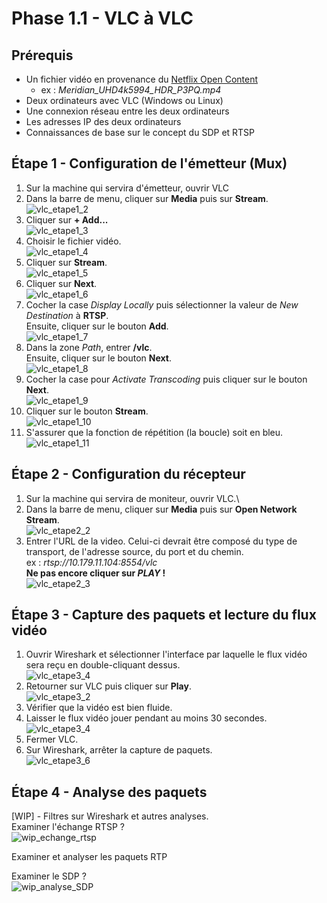 # Phase 1.1 - VLC à VLC

## Prérequis
- Un fichier vidéo en provenance du [Netflix Open Content](https://opencontent.netflix.com/)
    - ex : *Meridian_UHD4k5994_HDR_P3PQ.mp4*
- Deux ordinateurs avec VLC (Windows ou Linux)
- Une connexion réseau entre les deux ordinateurs
- Les adresses IP des deux ordinateurs
- Connaissances de base sur le concept du SDP et RTSP

## Étape 1 - Configuration de l'émetteur (Mux)
1. Sur la machine qui servira d'émetteur, ouvrir VLC
2. Dans la barre de menu, cliquer sur **Media** puis sur **Stream**.\
![vlc_etape1_2](./img/p1.1_vlc_pic2.png)
3. Cliquer sur **+ Add...**\
![vlc_etape1_3](./img/p1.1_vlc_pic3.png)
4. Choisir le fichier vidéo.\
![vlc_etape1_4](./img/p1.1_vlc_pic4.png)
5. Cliquer sur **Stream**.\
![vlc_etape1_5](./img/p1.1_vlc_pic5.png)
6. Cliquer sur **Next**.\
![vlc_etape1_6](./img/p1.1_vlc_pic6.png)
7. Cocher la case *Display Locally* puis sélectionner la valeur de *New Destination* à **RTSP**.\
Ensuite, cliquer sur le bouton **Add**.\
![vlc_etape1_7](./img/p1.1_vlc_pic7.png)
8. Dans la zone *Path*, entrer **/vlc**.\
Ensuite, cliquer sur le bouton **Next**.\
![vlc_etape1_8](./img/p1.1_vlc_pic8.png)
9. Cocher la case pour *Activate Transcoding* puis cliquer sur le bouton **Next**.\
![vlc_etape1_9](./img/p1.1_vlc_pic9.png)
10. Cliquer sur le bouton **Stream**.\
![vlc_etape1_10](./img/p1.1_vlc_pic10.png)
11. S'assurer que la fonction de répétition (la boucle) soit en bleu.\
![vlc_etape1_11](./img/p1.1_vlc_pic11.png)

## Étape 2 - Configuration du récepteur
1. Sur la machine qui servira de moniteur, ouvrir VLC.\
2. Dans la barre de menu, cliquer sur **Media** puis sur **Open Network Stream**.\
![vlc_etape2_2](./img/p1.1_vlc_pic12.png)
3. Entrer l'URL de la video. Celui-ci devrait être composé du type de transport, de l'adresse source, du port et du chemin.\
ex : *rtsp://10.179.11.104:8554/vlc*\
**Ne pas encore cliquer sur *PLAY* !**\
![vlc_etape2_3](./img/p1.1_vlc_pic13.png)

## Étape 3 - Capture des paquets et lecture du flux vidéo
1. Ouvrir Wireshark et sélectionner l'interface par laquelle le flux vidéo sera reçu en double-cliquant dessus.\
![vlc_etape3_4](./img/p1.1_vlc_pic14.png)
2. Retourner sur VLC puis cliquer sur **Play**.\
![vlc_etape3_2](./img/p1.1_vlc_pic15.png)
3. Vérifier que la vidéo est bien fluide.
4. Laisser le flux vidéo jouer pendant au moins 30 secondes.\
![vlc_etape3_4](./img/p1.1_vlc_pic16.png)
5. Fermer VLC.
6. Sur Wireshark, arrêter la capture de paquets.\
![vlc_etape3_6](./img/p1.1_vlc_pic17.png)

## Étape 4 - Analyse des paquets

[WIP] - Filtres sur Wireshark et autres analyses.\
Examiner l'échange RTSP ? \
![wip_echange_rtsp](./img/image_echange_rtsp.png)

Examiner et analyser les paquets RTP

Examiner le SDP ?\
![wip_analyse_SDP](./img/image_sdp.png)